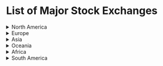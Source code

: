 # List of Major Stock Exchanges

<details>
<summary>North America</summary>

## New York Stock Exchange (NYSE)
- **Ticker**: ^NYA
- **Location**: New York City, USA
- **Established**: 1817
- **Description**: The largest stock exchange in the world by market capitalization, featuring a wide range of large-cap companies across various sectors.

## NASDAQ Stock Market
- **Ticker**: ^IXIC
- **Location**: New York City, USA
- **Established**: 1971
- **Description**: Known for its high concentration of technology and growth-oriented companies.

## Toronto Stock Exchange (TSX)
- **Ticker**: ^GSPTSE
- **Location**: Toronto, Canada
- **Established**: 1861
- **Description**: The largest stock exchange in Canada, featuring a diverse array of sectors, including mining, energy, and technology.

</details>

<details>
<summary>Europe</summary>

## London Stock Exchange (LSE)
- **Ticker**: ^FTSE
- **Location**: London, United Kingdom
- **Established**: 1801
- **Description**: One of the oldest stock exchanges, featuring a wide range of international companies and known for its significant influence on global finance.

## Deutsche Börse (Frankfurt Stock Exchange)
- **Ticker**: ^DAX
- **Location**: Frankfurt, Germany
- **Established**: 1585
- **Description**: A major European stock exchange, primarily focused on blue-chip stocks and serving as a barometer for the German economy.

## Euronext
- **Ticker**: ^Euronext
- **Location**: Multiple countries in Western Europe (Amsterdam, Brussels, Lisbon)
- **Established**: 2000
- **Description**: A pan-European stock exchange representing several countries, facilitating cross-border trading.

## SIX Swiss Exchange
- **Ticker**: ^SSMI
- **Location**: Zurich, Switzerland
- **Established**: 1850
- **Description**: Known for trading Swiss blue-chip stocks, offering a wide variety of investment products.

</details>

<details>
<summary>Asia</summary>

## Tokyo Stock Exchange (TSE)
- **Ticker**: ^N225
- **Location**: Tokyo, Japan
- **Established**: 1878
- **Description**: The largest stock exchange in Japan, hosting many prominent companies and known for its efficiency and transparency.

## Shanghai Stock Exchange (SSE)
- **Ticker**: ^SSE
- **Location**: Shanghai, China
- **Established**: 1990
- **Description**: One of the largest stock exchanges in Asia, focusing primarily on companies from mainland China, with a growing international presence.

## Hong Kong Stock Exchange (HKEX)
- **Ticker**: ^HSI
- **Location**: Hong Kong
- **Established**: 1891
- **Description**: A major financial hub in Asia, known for its international reach and diverse investment opportunities.

## National Stock Exchange of India (NSE)
- **Ticker**: ^NSEI
- **Location**: Mumbai, India
- **Established**: 1992
- **Description**: One of the leading stock exchanges in India, known for its electronic trading platform and innovation in financial products.

</details>

<details>
<summary>Oceania</summary>

## Australian Securities Exchange (ASX)
- **Ticker**: ^AXJO
- **Location**: Sydney, Australia
- **Established**: 1987
- **Description**: The primary stock exchange in Australia, featuring diverse sectors such as mining, banking, and technology.

## New Zealand Exchange (NZX)
- **Ticker**: ^NZX
- **Location**: Wellington, New Zealand
- **Established**: 1974
- **Description**: The main stock exchange in New Zealand, providing a platform for local companies and foreign listings.

</details>

<details>
<summary>Africa</summary>

## Johannesburg Stock Exchange (JSE)
- **Ticker**: ^JSE
- **Location**: Johannesburg, South Africa
- **Established**: 1887
- **Description**: The largest stock exchange in Africa, featuring a diverse range of listed companies, including major mining firms.

## Nairobi Securities Exchange (NSE)
- **Ticker**: ^NSE
- **Location**: Nairobi, Kenya
- **Established**: 1954
- **Description**: The leading stock exchange in East Africa, facilitating investment in local companies and promoting capital market growth.

</details>

<details>
<summary>South America</summary>

## B3 (Brazil Stock Exchange)
- **Ticker**: ^BOVESPA
- **Location**: São Paulo, Brazil
- **Established**: 1890
- **Description**: The main stock exchange in Brazil, featuring a wide range of companies in various sectors, including finance and commodities.

## Buenos Aires Stock Exchange (BCBA)
- **Ticker**: ^BYMA
- **Location**: Buenos Aires, Argentina
- **Established**: 1854
- **Description**: The primary stock exchange in Argentina, providing a platform for trading stocks, bonds, and other securities.

</details>
